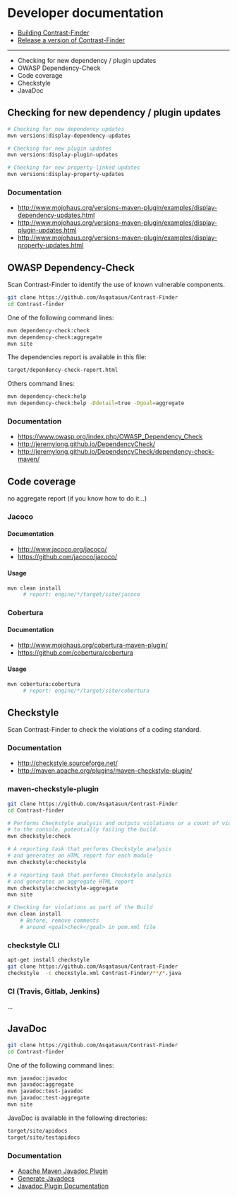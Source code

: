 #  Developer documentation 

* [Building Contrast-Finder](Build/README.md)
* [Release a version of Contrast-Finder](Release/README.md) 

-----
* Checking for new dependency / plugin updates
* OWASP Dependency-Check
* Code coverage
* Checkstyle
* JavaDoc

## Checking for new dependency / plugin updates
```bash
# Checking for new dependency updates
mvn versions:display-dependency-updates 

# Checking for new plugin updates
mvn versions:display-plugin-updates  

# Checking for new property-linked updates
mvn versions:display-property-updates 
```

### Documentation
* http://www.mojohaus.org/versions-maven-plugin/examples/display-dependency-updates.html
* http://www.mojohaus.org/versions-maven-plugin/examples/display-plugin-updates.html
* http://www.mojohaus.org/versions-maven-plugin/examples/display-property-updates.html


##  OWASP Dependency-Check
Scan Contrast-Finder to identify the use of known vulnerable components. 

```bash
git clone https://github.com/Asqatasun/Contrast-Finder
cd Contrast-finder
```

One of the following command lines:
```bash
mvn dependency-check:check
mvn dependency-check:aggregate
mvn site
```

The dependencies report is available in this file:
```bash
target/dependency-check-report.html 
```

Others command lines:
```bash
mvn dependency-check:help
mvn dependency-check:help -Ddetail=true -Dgoal=aggregate 
```

### Documentation
* https://www.owasp.org/index.php/OWASP_Dependency_Check
* http://jeremylong.github.io/DependencyCheck/
* http://jeremylong.github.io/DependencyCheck/dependency-check-maven/

## Code coverage

no aggregate report (if you know how to do it…)

### Jacoco

#### Documentation
* http://www.jacoco.org/jacoco/
* https://github.com/jacoco/jacoco/

#### Usage
```bash
mvn clean install
     # report: engine/*/target/site/jacoco
```

### Cobertura 

#### Documentation
* http://www.mojohaus.org/cobertura-maven-plugin/
* https://github.com/cobertura/cobertura

#### Usage
```bash
mvn cobertura:cobertura
     # report: engine/*/target/site/cobertura
```
                
                        

## Checkstyle
Scan Contrast-Finder to check the violations of a coding standard.

### Documentation
* http://checkstyle.sourceforge.net/
* http://maven.apache.org/plugins/maven-checkstyle-plugin/

### maven-checkstyle-plugin
```bash
git clone https://github.com/Asqatasun/Contrast-Finder
cd Contrast-finder

# Performs Checkstyle analysis and outputs violations or a count of violations
# to the console, potentially failing the build.
mvn checkstyle:check

# A reporting task that performs Checkstyle analysis 
# and generates an HTML report for each module
mvn checkstyle:checkstyle

# a reporting task that performs Checkstyle analysis
# and generates an aggregate HTML report 
mvn checkstyle:checkstyle-aggregate
mvn site

# Checking for violations as part of the Build
mvn clean install 
    # Before, remove comments 
    # around <goal>check</goal> in pom.xml file
```

### checkstyle CLI
```bash
apt-get install checkstyle
git clone https://github.com/Asqatasun/Contrast-Finder
checkstyle  -c checkstyle.xml Contrast-Finder/**/*.java 
```


### CI (Travis, Gitlab, Jenkins)
...



## JavaDoc

```bash
git clone https://github.com/Asqatasun/Contrast-Finder
cd Contrast-finder
```

One of the following command lines:
```bash
mvn javadoc:javadoc
mvn javadoc:aggregate
mvn javadoc:test-javadoc
mvn javadoc:test-aggregate 
mvn site
```

JavaDoc is available in the following directories:
```bash
target/site/apidocs
target/site/testapidocs
```

### Documentation
* [Apache Maven Javadoc Plugin](https://maven.apache.org/plugins/maven-javadoc-plugin/)
* [Generate Javadocs](https://maven.apache.org/plugins/maven-javadoc-plugin/usage.html)
* [Javadoc Plugin Documentation](https://maven.apache.org/plugins/maven-javadoc-plugin/javadoc-mojo.html)


